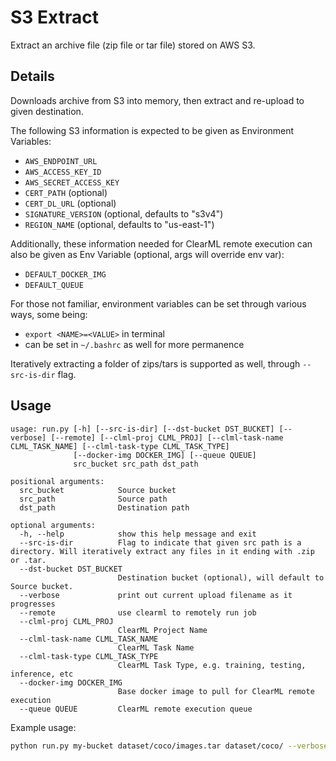 # S3 Extract

Extract an archive file (zip file or tar file) stored on AWS S3. 

## Details

Downloads archive from S3 into memory, then extract and re-upload to given destination. 

The following S3 information is expected to be given as Environment Variables:

- `AWS_ENDPOINT_URL`
- `AWS_ACCESS_KEY_ID`
- `AWS_SECRET_ACCESS_KEY`
- `CERT_PATH` (optional)
- `CERT_DL_URL` (optional)
- `SIGNATURE_VERSION` (optional, defaults to "s3v4")
- `REGION_NAME` (optional, defaults to "us-east-1")

Additionally, these information needed for ClearML remote execution can also be given as Env Variable (optional, args will override env var):
- `DEFAULT_DOCKER_IMG`
- `DEFAULT_QUEUE`

For those not familiar, environment variables can be set through various ways, some being: 
- `export <NAME>=<VALUE>` in terminal
- can be set in `~/.bashrc` as well for more permanence

Iteratively extracting a folder of zips/tars is supported as well, through `--src-is-dir` flag.

## Usage

```
usage: run.py [-h] [--src-is-dir] [--dst-bucket DST_BUCKET] [--verbose] [--remote] [--clml-proj CLML_PROJ] [--clml-task-name CLML_TASK_NAME] [--clml-task-type CLML_TASK_TYPE]
              [--docker-img DOCKER_IMG] [--queue QUEUE]
              src_bucket src_path dst_path

positional arguments:
  src_bucket            Source bucket
  src_path              Source path
  dst_path              Destination path

optional arguments:
  -h, --help            show this help message and exit
  --src-is-dir          Flag to indicate that given src path is a directory. Will iteratively extract any files in it ending with .zip or .tar.
  --dst-bucket DST_BUCKET
                        Destination bucket (optional), will default to Source bucket.
  --verbose             print out current upload filename as it progresses
  --remote              use clearml to remotely run job
  --clml-proj CLML_PROJ
                        ClearML Project Name
  --clml-task-name CLML_TASK_NAME
                        ClearML Task Name
  --clml-task-type CLML_TASK_TYPE
                        ClearML Task Type, e.g. training, testing, inference, etc
  --docker-img DOCKER_IMG
                        Base docker image to pull for ClearML remote execution
  --queue QUEUE         ClearML remote execution queue
```

Example usage:

```bash
python run.py my-bucket dataset/coco/images.tar dataset/coco/ --verbose --remote --clml-proj coco --clml-task-name coco_extraction --docker-img ubuntu/20.04 --queue 1xGPU
```

